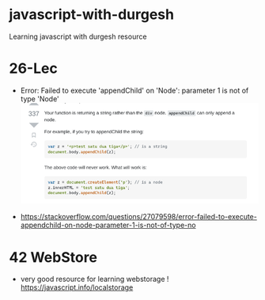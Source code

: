 # javascript-with-durgesh

Learning javascript with durgesh resource

# 26-Lec

- Error: Failed to execute 'appendChild' on 'Node': parameter 1 is not of type 'Node'
  ![Alt Text](error.png)

- https://stackoverflow.com/questions/27079598/error-failed-to-execute-appendchild-on-node-parameter-1-is-not-of-type-no

# 42 WebStore
* very good resource for learning webstorage !
https://javascript.info/localstorage
